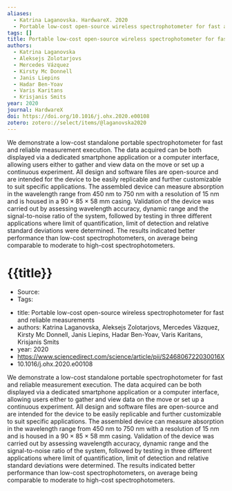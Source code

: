 ```yaml
---
aliases:
  - Katrina Laganovska. HardwareX. 2020
  - Portable low-cost open-source wireless spectrophotometer for fast and reliable measurements
tags: []
title: Portable low-cost open-source wireless spectrophotometer for fast and reliable measurements
authors:
  - Katrina Laganovska
  - Aleksejs Zolotarjovs
  - Mercedes Vázquez
  - Kirsty Mc Donnell
  - Janis Liepins
  - Hadar Ben-Yoav
  - Varis Karitans
  - Krisjanis Smits
year: 2020
journal: HardwareX
doi: https://doi.org/10.1016/j.ohx.2020.e00108
zotero: zotero://select/items/@laganovska2020
---
```

<!-- START_ABSTRACT -->
We demonstrate a low-cost standalone portable spectrophotometer for fast and reliable measurement execution. The data acquired can be both displayed via a dedicated smartphone application or a computer interface, allowing users either to gather and view data on the move or set up a continuous experiment. All design and software files are open-source and are intended for the device to be easily replicable and further customizable to suit specific applications. The assembled device can measure absorption in the wavelength range from 450 nm to 750 nm with a resolution of 15 nm and is housed in a 90 × 85 × 58 mm casing. Validation of the device was carried out by assessing wavelength accuracy, dynamic range and the signal-to-noise ratio of the system, followed by testing in three different applications where limit of quantification, limit of detection and relative standard deviations were determined. The results indicated better performance than low-cost spectrophotometers, on average being comparable to moderate to high-cost spectrophotometers.
<!-- END_ABSTRACT -->

<!-- START_TEMPLATE -->
# {{title}}

- Source:
- Tags: 
<!-- END_TEMPLATE -->

- title: Portable low-cost open-source wireless spectrophotometer for fast and reliable measurements
- authors: Katrina Laganovska, Aleksejs Zolotarjovs, Mercedes Vázquez, Kirsty Mc Donnell, Janis Liepins, Hadar Ben-Yoav, Varis Karitans, Krisjanis Smits
- year: 2020
- https://www.sciencedirect.com/science/article/pii/S246806722030016X
- 10.1016/j.ohx.2020.e00108

We demonstrate a low-cost standalone portable spectrophotometer for fast and reliable measurement execution. The data acquired can be both displayed via a dedicated smartphone application or a computer interface, allowing users either to gather and view data on the move or set up a continuous experiment. All design and software files are open-source and are intended for the device to be easily replicable and further customizable to suit specific applications. The assembled device can measure absorption in the wavelength range from 450 nm to 750 nm with a resolution of 15 nm and is housed in a 90 × 85 × 58 mm casing. Validation of the device was carried out by assessing wavelength accuracy, dynamic range and the signal-to-noise ratio of the system, followed by testing in three different applications where limit of quantification, limit of detection and relative standard deviations were determined. The results indicated better performance than low-cost spectrophotometers, on average being comparable to moderate to high-cost spectrophotometers.